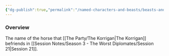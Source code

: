 ```yaml
---
{"dg-publish":true,"permalink":"/named-characters-and-beasts/beasts-and-animals/boogaloo/","tags":["NPC"],"noteIcon":"","created":"2024-09-25T20:21:59.685+01:00","updated":"2024-12-13T17:33:51.904+00:00"}
---
```



### Overview
The name of the horse that [[The Party/The Korrigan\|The Korrigan]] befriends in [[Session Notes/Season 3 - The Worst Diplomates/Session 21\|Session 21]].